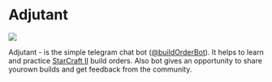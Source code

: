
# Adjutant

![](https://steamuserimages-a.akamaihd.net/ugc/701785892303459395/E095CD115F057B275BE8E53DBE470796F52A9271/)

Adjutant - is the simple telegram chat bot ([@buildOrderBot](https://t.me/buildOrderBot)).
It helps to learn and practice [StarCraft II](https://starcraft2.com/en-us/) build orders.
Also bot gives an opportunity to share yourown builds and get feedback from the community.